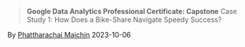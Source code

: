 > **Google Data Analytics Professional Certificate: Capstone**
> Case Study 1: How Does a Bike-Share Navigate Speedy Success?

By [Phattharachai Maichin](https://www.linkedin.com/in/phattharachai-m/)
2023-10-06


